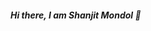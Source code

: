##### Hi there, I am Shanjit Mondol 👋

<!--
**shanjit11/shanjit11** is a ✨ _special_ ✨ repository because its `README.md` (this file) appears on your GitHub profile.

Here are some ideas to get you started:

- 🔭 I’m the Founder & CEO of Quanta Robotics
- 🌱 I’m still learning Advanced Robotics & AI
- 👨🏻‍🏫 I am Looking for Internships
- 👯 I’m looking to collaborate on github
- 🥅 2023 Goals: Prepare for an Interview
- 🔥 Future Goal Grow up my Robotic Company
- 💬 Ask me about Robotics & Electronics
- 📷 I make videos on Youtube
- ⚡ Fun fact: I love to Circuit design, Create, Restore and Imagin.

